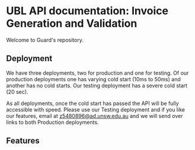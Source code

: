 # UBL API documentation: Invoice Generation and Validation

Welcome to Guard's repository. 

## Deployment

We have three deployments, two for production and one for testing. Of our production deployments one has varying cold start (10ms to 50ms) and another has no cold starts. Our testing deployment has a severe cold start (20 sec). 

As all deployments, once the cold start has passed the API will be fully accessible with speed. Please use our Testing deployment and if you like our features, email at z5480896@ad.unsw.edu.au and we will send over links to both Production deployments.

## Features

